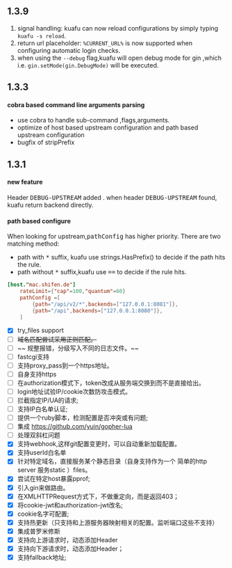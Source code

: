 ## 1.3.9

1. signal handling: kuafu can now  reload configurations by simply typing `kuafu -s reload`.
2. return url placeholder: `%CURRENT_URL%` is now supported when configuring automatic login checks.
3. when using the `--debug` flag,kuafu will open debug mode for gin ,which  i.e.  `gin.setMode(gin.DebugMode)` will be executed.

## 1.3.3

#### cobra based command line arguments parsing

- use cobra to handle sub-command ,flags,arguments.
- optimize of host based upstream configuration and path based upstream configuration
- bugfix of stripPrefix


## 1.3.1

#### new feature
Header <kbd>DEBUG-UPSTREAM</kbd> added .
when header <kbd>DEBUG-UPSTREAM</kbd> found, 
kuafu return backend directly.

#### path based configure

When looking for upstream,<kbd>pathConfig</kbd> has higher priority.
There are two matching method:
- path with <kbd>*</kbd> suffix, kuafu use strings.HasPrefix() to decide if the path hits the rule.
- path without <kbd>*</kbd> suffix,kuafu use <kbd>==</kbd> to decide if the rule hits.
```toml
[host."mac.shifen.de"]
	rateLimit={"cap"=100,"quantum"=60}
	pathConfig =[
		{path="/api/v2/*",backends=["127.0.0.1:8081"]},
		{path="/api",backends=["127.0.0.1:8080"]},
	]
```

- [x] try_files support
- [ ] ~~域名匹配尝试采用正则匹配。~~
- [ ] ~~ 规整报错，分级写入不同的日志文件。~~
- [ ] fastcgi支持
- [ ] 支持proxy_pass到一个https地址。
- [ ] 自身支持https
- [ ] 在authorization模式下，token改成从服务端交换到而不是直接给出。
- [ ] login地址试验IP/cookie次数防攻击模式。
- [ ] 拦截指定IP/UA的请求;
- [ ] 支持IP白名单认证;
- [ ] 提供一个ruby脚本，检测配置是否冲突或有问题;
- [ ] 集成 https://github.com/yuin/gopher-lua
- [ ] 处理双斜杠问题
- [x] 支持webhook,这样git配置变更时，可以自动重新加载配置。
- [x] 支持userId白名单
- [x] 针对特定域名，直接服务某个静态目录（自身支持作为一个 简单的http server 服务static ）files。
- [x] 尝试在特定host暴露pprof;
- [x] 引入gin来做路由。
- [x] 在XMLHTTPRequest方式下，不做重定向，而是返回403；
- [x] 将cookie-jwt和authorization-jwt改名;
- [x] cookie名字可配置;
- [x] 支持热更新（只支持和上游服务器映射相关的配置。监听端口这些不支持）
- [x] 集成普罗米修斯
- [x] 支持向上游请求时，动态添加Header
- [x] 支持向下游请求时，动态添加Header；
- [x] 支持fallback地址;
